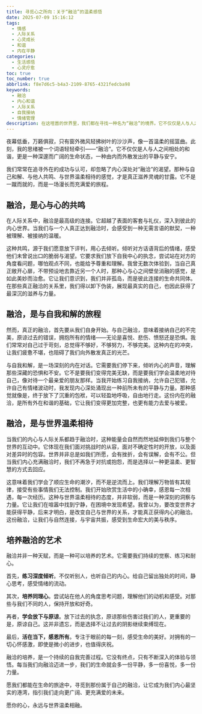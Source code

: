 ```yaml
---
title: 寻觅心之所向：关于“融洽”的温柔感悟
date: 2025-07-09 15:16:12
tags:
  - 情感
  - 人际关系
  - 心灵成长
  - 和谐
  - 内在平静
categories:
  - 生活感悟
  - 心灵疗愈
toc: true
toc_number: true
abbrlink: f8e7d6c5-b4a3-2109-8765-4321fedcba98
keywords:
  - 融洽
  - 内心和谐
  - 人际关系
  - 自我接纳
  - 情绪管理
description: 在这喧嚣的世界里，我们都在寻找一种名为“融洽”的境界。它不仅仅是人与人之间的和谐共处，更是我们内心深处与自我、与世界温柔相待的艺术。本文将带你一同探索融洽的真谛，感受它如何滋养我们的生命，带来平静与力量，并鼓励我们勇敢地走向那个充满爱与理解的自己。
---
```


夜幕低垂，万籁俱寂，只有窗外微风轻拂树叶的沙沙声，像一首温柔的摇篮曲。此刻，我的思绪被一个词语轻轻牵引——“融洽”。它不仅仅是人与人之间相处的和谐，更是一种深邃而广阔的生命状态，一种由内而外散发出的平静与安宁。

我们常常在追寻外在的成功与认可，却忽略了内心深处对“融洽”的渴望。那种与自己和解、与他人共鸣、与世界温柔相待的感觉，才是真正滋养灵魂的甘露。它不是一蹴而就的，而是一场漫长而充满爱的旅程。

## 融洽，是心与心的共鸣

在人际关系中，融洽是最高级的连接。它超越了表面的客套与礼仪，深入到彼此的内心世界。当我们与一个人真正达到融洽时，会感受到一种无需言语的默契，一种被理解、被接纳的温暖。

这种共鸣，源于我们愿意放下评判，用心去倾听。倾听对方话语背后的情绪，感受他们未曾说出口的脆弱与渴望。它要求我们放下自我中心的执念，尝试站在对方的角度看问题，哪怕观点不同，也能给予尊重和理解。我曾无数次体验到，当自己真正敞开心扉，不带预设地去靠近另一个人时，那种心与心之间壁垒消融的感觉，是如此美妙而治愈。它让我们意识到，我们并非孤岛，而是彼此连接的生命共同体。在那些真正融洽的关系里，我们得以卸下伪装，展现最真实的自己，也因此获得了最深沉的滋养与力量。

## 融洽，是与自我和解的旅程

然而，真正的融洽，首先要从我们自身开始。与自己融洽，意味着接纳自己的不完美，原谅过去的错误，拥抱所有的情绪——无论是喜悦、悲伤、愤怒还是恐惧。我们常常对自己过于苛刻，总觉得不够好，不够努力，不够完美。这种内在的冲突，让我们疲惫不堪，也阻碍了我们向外散发真正的光芒。

与自我和解，是一场深刻的内在对话。它需要我们停下来，倾听内心的声音，理解那些深藏的恐惧和不安。它不是要我们变得完美无缺，而是要我们学会温柔地对待自己，像对待一个最亲爱的朋友那样。当我开始练习自我接纳，允许自己犯错，允许自己有情绪波动时，我发现内心深处涌现出一种前所未有的平静与力量。那种感觉就像是，终于放下了沉重的包袱，可以轻盈地呼吸，自由地行走。这份内在的融洽，是所有外在和谐的基础，它让我们变得更加完整，也更有能力去爱与被爱。

## 融洽，是与世界温柔相待

当我们的内心与人际关系都趋于融洽时，这种能量会自然而然地延伸到我们与整个世界的互动中。它体现在我们面对挑战时的从容，面对不确定性时的开放，以及面对差异时的包容。世界并非总是如我们所愿，会有挫折，会有误解，会有不公。但当我们内心充满融洽时，我们不再急于对抗或抱怨，而是选择以一种更温柔、更智慧的方式去回应。

这意味着我们学会了顺应生命的潮汐，而不是逆流而上。我们理解万物皆有其规律，接受有些事情我们无法控制。我们开始欣赏生活中的小确幸，感恩每一次相遇，每一次经历。这种与世界温柔相待的态度，并非软弱，而是一种深刻的洞察与力量。它让我们在喧嚣中找到宁静，在困境中发现希望。我曾以为，要改变世界才能获得平静，后来才明白，是改变自己与世界的关系，才能真正获得内心的融洽。这份融洽，让我们与自然连接，与宇宙共振，感受到生命宏大的美与秩序。

## 培养融洽的艺术

融洽并非一种天赋，而是一种可以培养的艺术。它需要我们持续的觉察、练习和耐心。

首先，**练习深度倾听**。不仅听别人，也听自己的内心。给自己留出独处的时间，静心思考，感受情绪的流动。

其次，**培养同理心**。尝试站在他人的角度思考问题，理解他们的动机和感受。对那些与我们不同的人，保持开放和好奇。

再者，**学会放下与原谅**。放下过去的执念，原谅那些伤害过我们的人，更重要的是，原谅自己。这并非遗忘，而是选择不让过去的阴影继续束缚现在。

最后，**活在当下，感恩所有**。专注于眼前的每一刻，感受生命的美好。对拥有的一切心怀感激，即使是微小的进步，也值得庆祝。

融洽的培养，是一个持续的自我完善过程。它没有终点，只有不断深入的体验与领悟。每当我们向融洽迈进一步，我们的生命就会多一份平静，多一份喜悦，多一份力量。

愿我们都能在生命的旅途中，寻觅到那份属于自己的融洽，让它成为我们内心最坚实的港湾，指引我们走向更广阔、更充满爱的未来。

愿你的心，永远与世界温柔相融。